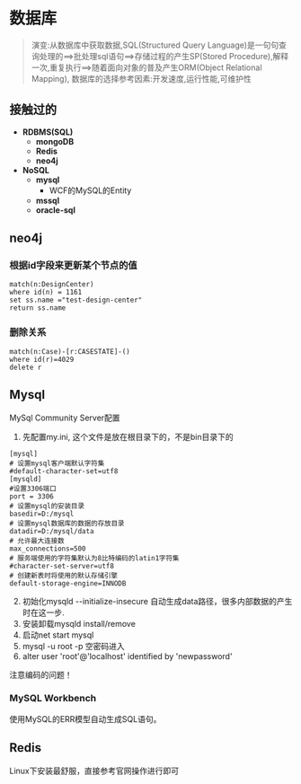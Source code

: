 # 数据库
> 演变:从数据库中获取数据,SQL(Structured Query Language)是一句句查询处理的==>批处理sql语句==>存储过程的产生SP(Stored Procedure),解释一次,重复执行==>随着面向对象的普及产生ORM(Object Relational Mapping), 数据库的选择参考因素:开发速度,运行性能,可维护性

## 接触过的
- **RDBMS(SQL)**
    * **mongoDB**
    * **Redis**
    * **neo4j**
- **NoSQL**
    * **mysql**
      * WCF的MySQL的Entity
    * **mssql**
    * **oracle-sql**


## neo4j
### 根据id字段来更新某个节点的值
```CQL
match(n:DesignCenter) 
where id(n) = 1161
set ss.name ="test-design-center"
return ss.name
```
### 删除关系
```CQL
match(n:Case)-[r:CASESTATE]-() 
where id(r)=4029
delete r
```

## Mysql

MySql Community Server配置

1. 先配置my.ini, 这个文件是放在根目录下的，不是bin目录下的

```
[mysql]
# 设置mysql客户端默认字符集
#default-character-set=utf8 
[mysqld]
#设置3306端口
port = 3306 
# 设置mysql的安装目录
basedir=D:/mysql
# 设置mysql数据库的数据的存放目录
datadir=D:/mysql/data
# 允许最大连接数
max_connections=500
# 服务端使用的字符集默认为8比特编码的latin1字符集
#character-set-server=utf8
# 创建新表时将使用的默认存储引擎
default-storage-engine=INNODB
```

2. 初始化mysqld --initialize-insecure 自动生成data路径，很多内部数据的产生时在这一步.
3. 安装卸载mysqld install/remove
4. 启动net start mysql
5. mysql -u root -p 空密码进入
6. alter user 'root'@'localhost' identified by 'newpassword'

注意编码的问题！

### MySQL Workbench

使用MySQL的ERR模型自动生成SQL语句。



## Redis

Linux下安装最舒服，直接参考官网操作进行即可

